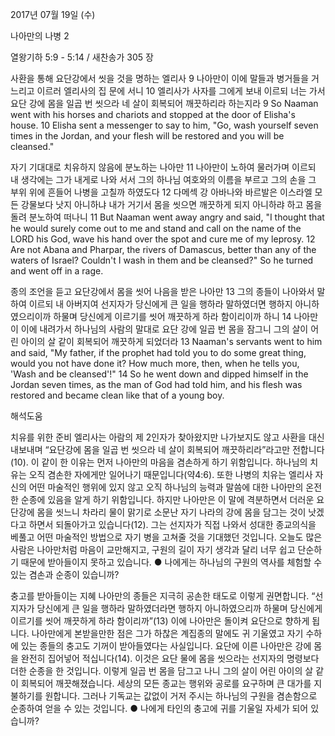2017년 07월 19일 (수)

나아만의 나병 2



열왕기하 5:9 - 5:14 / 새찬송가 305 장


사환을 통해 요단강에서 씻을 것을 명하는 엘리사
9 나아만이 이에 말들과 병거들을 거느리고 이르러 엘리사의 집 문에 서니 10 엘리사가 사자를 그에게 보내 이르되 너는 가서 요단 강에 몸을 일곱 번 씻으라 네 살이 회복되어 깨끗하리라 하는지라
9 So Naaman went with his horses and chariots and stopped at the door of Elisha's house. 10 Elisha sent a messenger to say to him, "Go, wash yourself seven times in the Jordan, and your flesh will be restored and you will be cleansed."



자기 기대대로 치유하지 않음에 분노하는 나아만
11 나아만이 노하여 물러가며 이르되 내 생각에는 그가 내게로 나와 서서 그의 하나님 여호와의 이름을 부르고 그의 손을 그 부위 위에 흔들어 나병을 고칠까 하였도다 12 다메섹 강 아바나와 바르발은 이스라엘 모든 강물보다 낫지 아니하냐 내가 거기서 몸을 씻으면 깨끗하게 되지 아니하랴 하고 몸을 돌려 분노하여 떠나니
11 But Naaman went away angry and said, "I thought that he would surely come out to me and stand and call on the name of the LORD his God, wave his hand over the spot and cure me of my leprosy. 12 Are not Abana and Pharpar, the rivers of Damascus, better than any of the waters of Israel? Couldn't I wash in them and be cleansed?" So he turned and went off in a rage.



종의 조언을 듣고 요단강에서 몸을 씻어 나음을 받은 나아만
13 그의 종들이 나아와서 말하여 이르되 내 아버지여 선지자가 당신에게 큰 일을 행하라 말하였더면 행하지 아니하였으리이까 하물며 당신에게 이르기를 씻어 깨끗하게 하라 함이리이까 하니 14 나아만이 이에 내려가서 하나님의 사람의 말대로 요단 강에 일곱 번 몸을 잠그니 그의 살이 어린 아이의 살 같이 회복되어 깨끗하게 되었더라
13 Naaman's servants went to him and said, "My father, if the prophet had told you to do some great thing, would you not have done it? How much more, then, when he tells you, 'Wash and be cleansed'!" 14 So he went down and dipped himself in the Jordan seven times, as the man of God had told him, and his flesh was restored and became clean like that of a young boy.

해석도움





치유를 위한 준비
엘리사는 아람의 제 2인자가 찾아왔지만 나가보지도 않고 사환을 대신 내보내며 “요단강에 몸을 일곱 번 씻으라 네 살이 회복되어 깨끗하리라”라고만 전합니다(10). 이 같이 한 이유는 먼저 나아만의 마음을 겸손하게 하기 위함입니다. 하나님의 치유는 오직 겸손한 자에게만 일어나기 때문입니다(약4:6). 또한 나병의 치유는 엘리사 자신의 어떤 마술적인 행위에 있지 않고 오직 하나님의 능력과 말씀에 대한 나아만의 온전한 순종에 있음을 알게 하기 위함입니다. 하지만 나아만은 이 말에 격분하면서 더러운 요단강에 몸을 씻느니 차라리 물이 맑기로 소문난 자기 나라의 강에 몸을 담그는 것이 낫겠다고 하면서 되돌아가고 있습니다(12). 그는 선지자가 직접 나와서 성대한 종교의식을 베풀고 어떤 마술적인 방법으로 자기 병을 고쳐줄 것을 기대했던 것입니다. 오늘도 많은 사람은 나아만처럼 마음이 교만해지고, 구원의 길이 자기 생각과 달리 너무 쉽고 단순하기 때문에 받아들이지 못하고 있습니다.
● 나에게는 하나님의 구원의 역사를 체험할 수 있는 겸손과 순종이 있습니까?

충고를 받아들이는 지혜
나아만의 종들은 지극히 공손한 태도로 이렇게 권면합니다. “선지자가 당신에게 큰  일을 행하라 말하였더라면 행하지 아니하였으리까 하물며 당신에게 이르기를 씻어 깨끗하게 하라 함이리까”(13) 이에 나아만은 돌이켜 요단으로 향하게 됩니다. 나아만에게 본받을만한 점은 그가 하찮은 계집종의 말에도 귀 기울였고 자기 수하에 있는 종들의 충고도 기꺼이 받아들였다는 사실입니다. 요단에 이른 나아만은 강에 몸을 완전히 집어넣어 적십니다(14). 이것은 요단 물에 몸을 씻으라는 선지자의 명령보다 더한 순종을 한 것입니다. 이렇게 일곱 번 몸을 담그고 나니 그의 살이 어린 아이의 살 같이 회복되어 깨끗해졌습니다. 세상의 모든 종교는 행위와 공로를 요구하며 큰 대가를 지불하기를 원합니다. 그러나 기독교는 값없이 거저 주시는 하나님의 구원을 겸손함으로 순종하여 얻을 수 있는 것입니다.
● 나에게 타인의 충고에 귀를 기울일 자세가 되어 있습니까?